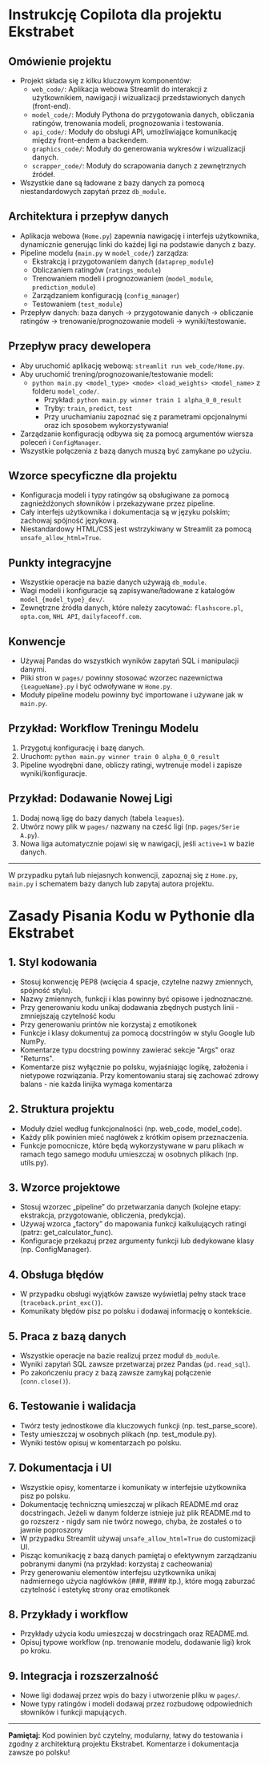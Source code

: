 # Instrukcję Copilota dla projektu Ekstrabet

## Omówienie projektu 
- Projekt składa się z kilku kluczowym komponentów:
  - `web_code/`: Aplikacja webowa Streamlit do interakcji z użytkownikiem, nawigacji i wizualizacji przedstawionych danych (front-end).
  - `model_code/`: Moduły Pythona do przygotowania danych, obliczania ratingów, trenowania modeli, prognozowania i testowania.
  - `api_code/`: Moduły do obsługi API, umożliwiające komunikację między front-endem a backendem.
  - `graphics_code/`: Moduły do generowania wykresów i wizualizacji danych.
  - `scrapper_code/`: Moduły do scrapowania danych z zewnętrznych źródeł.
- Wszystkie dane są ładowane z bazy danych za pomocą niestandardowych zapytań przez `db_module`.

## Architektura i przepływ danych
- Aplikacja webowa (`Home.py`) zapewnia nawigację i interfejs użytkownika, dynamicznie generując linki do każdej ligi na podstawie danych z bazy.
- Pipeline modelu (`main.py` w `model_code/`) zarządza:
  - Ekstrakcją i przygotowaniem danych (`dataprep_module`)
  - Obliczaniem ratingów (`ratings_module`)
  - Trenowaniem modeli i prognozowaniem (`model_module`, `prediction_module`)
  - Zarządzaniem konfiguracją (`config_manager`)
  - Testowaniem (`test_module`)
- Przepływ danych: baza danych → przygotowanie danych → obliczanie ratingów → trenowanie/prognozowanie modeli → wyniki/testowanie.

## Przepływ pracy dewelopera
- Aby uruchomić aplikację webową: `streamlit run web_code/Home.py`.
- Aby uruchomić trening/prognozowanie/testowanie modeli:
  - `python main.py <model_type> <mode> <load_weights> <model_name>` z folderu `model_code/`.
    - Przykład: `python main.py winner train 1 alpha_0_0_result`
    - Tryby: `train`, `predict`, `test`
    - Przy uruchamianiu zapoznać się z parametrami opcjonalnymi oraz ich sposobem wykorzystywania!
- Zarządzanie konfiguracją odbywa się za pomocą argumentów wiersza poleceń i `ConfigManager`.
- Wszystkie połączenia z bazą danych muszą być zamykane po użyciu.

## Wzorce specyficzne dla projektu
- Konfiguracja modeli i typy ratingów są obsługiwane za pomocą zagnieżdżonych słowników i przekazywane przez pipeline.
- Cały interfejs użytkownika i dokumentacja są w języku polskim; zachowaj spójność językową.
- Niestandardowy HTML/CSS jest wstrzykiwany w Streamlit za pomocą `unsafe_allow_html=True`.

## Punkty integracyjne
- Wszystkie operacje na bazie danych używają `db_module`.
- Wagi modeli i konfiguracje są zapisywane/ładowane z katalogów `model_{model_type}_dev/`.
- Zewnętrzne źródła danych, które należy zacytować: `flashscore.pl`, `opta.com`, `NHL API`, `dailyfaceoff.com`.

## Konwencje
- Używaj Pandas do wszystkich wyników zapytań SQL i manipulacji danymi.
- Pliki stron w `pages/` powinny stosować wzorzec nazewnictwa `{LeagueName}.py` i być odwoływane w `Home.py`.
- Moduły pipeline modelu powinny być importowane i używane jak w `main.py`.

## Przykład: Workflow Treningu Modelu
1. Przygotuj konfigurację i bazę danych.
2. Uruchom: `python main.py winner train 0 alpha_0_0_result`
3. Pipeline wyodrębni dane, obliczy ratingi, wytrenuje model i zapisze wyniki/konfiguracje.

## Przykład: Dodawanie Nowej Ligi
1. Dodaj nową ligę do bazy danych (tabela `leagues`).
2. Utwórz nowy plik w `pages/` nazwany na cześć ligi (np. `pages/Serie A.py`).
3. Nowa liga automatycznie pojawi się w nawigacji, jeśli `active=1` w bazie danych.

---
W przypadku pytań lub niejasnych konwencji, zapoznaj się z `Home.py`, `main.py` i schematem bazy danych lub zapytaj autora projektu.

# Zasady Pisania Kodu w Pythonie dla Ekstrabet

## 1. Styl kodowania

- Stosuj konwencję PEP8 (wcięcia 4 spacje, czytelne nazwy zmiennych, spójność stylu).
- Nazwy zmiennych, funkcji i klas powinny być opisowe i jednoznaczne.
- Przy generowaniu kodu unikaj dodawania zbędnych pustych linii - zmniejszają czytelność kodu
- Przy generowaniu printów nie korzystaj z emotikonek
- Funkcje i klasy dokumentuj za pomocą docstringów w stylu Google lub NumPy.
- Komentarze typu docstring powinny zawierać sekcje "Args" oraz "Returns".
- Komentarze pisz wyłącznie po polsku, wyjaśniając logikę, założenia i nietypowe rozwiązania. Przy komentowaniu staraj się zachować zdrowy balans - nie każda linijka wymaga komentarza

## 2. Struktura projektu

- Moduły dziel według funkcjonalności (np. web_code, model_code).
- Każdy plik powinien mieć nagłówek z krótkim opisem przeznaczenia.
- Funkcje pomocnicze, które będą wykorzystywane w paru plikach w ramach tego samego modułu umieszczaj w osobnych plikach (np. utils.py).

## 3. Wzorce projektowe

- Stosuj wzorzec „pipeline” do przetwarzania danych (kolejne etapy: ekstrakcja, przygotowanie, obliczenia, predykcja).
- Używaj wzorca „factory” do mapowania funkcji kalkulujących ratingi (patrz: get_calculator_func).
- Konfiguracje przekazuj przez argumenty funkcji lub dedykowane klasy (np. ConfigManager).

## 4. Obsługa błędów

- W przypadku obsługi wyjątków zawsze wyświetlaj pełny stack trace (`traceback.print_exc()`).
- Komunikaty błędów pisz po polsku i dodawaj informację o kontekście.

## 5. Praca z bazą danych

- Wszystkie operacje na bazie realizuj przez moduł `db_module`.
- Wyniki zapytań SQL zawsze przetwarzaj przez Pandas (`pd.read_sql`).
- Po zakończeniu pracy z bazą zawsze zamykaj połączenie (`conn.close()`).

## 6. Testowanie i walidacja

- Twórz testy jednostkowe dla kluczowych funkcji (np. test_parse_score).
- Testy umieszczaj w osobnych plikach (np. test_module.py).
- Wyniki testów opisuj w komentarzach po polsku.

## 7. Dokumentacja i UI

- Wszystkie opisy, komentarze i komunikaty w interfejsie użytkownika pisz po polsku.
- Dokumentację techniczną umieszczaj w plikach README.md oraz docstringach. Jeżeli w danym folderze istnieje już plik README.md to go rozszerz - nigdy sam nie twórz nowego, chyba, że zostałeś o to jawnie poproszony
- W przypadku Streamlit używaj `unsafe_allow_html=True` do customizacji UI.
- Pisząc komunikację z bazą danych pamiętaj o efektywnym zarządzaniu pobranymi danymi (na przykład: korzystaj z cacheowania)
- Przy generowaniu elementów interfejsu użytkownika unikaj nadmiernego użycia nagłówków (###, #### itp.), które mogą zaburzać czytelność i estetykę strony oraz emotikonek

## 8. Przykłady i workflow

- Przykłady użycia kodu umieszczaj w docstringach oraz README.md.
- Opisuj typowe workflow (np. trenowanie modelu, dodawanie ligi) krok po kroku.

## 9. Integracja i rozszerzalność

- Nowe ligi dodawaj przez wpis do bazy i utworzenie pliku w `pages/`.
- Nowe typy ratingów i modeli dodawaj przez rozbudowę odpowiednich słowników i funkcji mapujących.

---

**Pamiętaj:** Kod powinien być czytelny, modularny, łatwy do testowania i zgodny z architekturą projektu Ekstrabet. Komentarze i dokumentacja zawsze po polsku!

